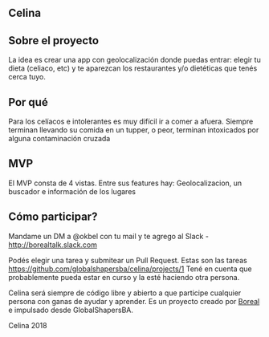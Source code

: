 ## Celina

## Sobre el proyecto
La idea es crear una app con geolocalización donde puedas entrar: elegir tu dieta (celiaco, etc) y te aparezcan los restaurantes y/o dietéticas que tenés cerca tuyo.

## Por qué
Para los celíacos e intolerantes es muy difícil ir a comer a afuera. Siempre terminan llevando su comida en un tupper, o peor, terminan intoxicados por alguna contaminación cruzada

## MVP
El MVP consta de 4 vistas. Entre sus features hay: Geolocalizacion, un buscador e información de los lugares

## Cómo participar?
Mandame un DM a @okbel con tu mail y te agrego al Slack - http://borealtalk.slack.com

Podés elegir una tarea y submitear un Pull Request. Estas son las tareas https://github.com/globalshapersba/celina/projects/1
Tené en cuenta que probablemente pueda estar en curso y la esté haciendo otra persona.


Celina será siempre de código libre y abierto a que participe cualquier persona con ganas de ayudar y aprender.
Es un proyecto creado por [Boreal](http://boreal.sh) e impulsado desde GlobalShapersBA. 

Celina 2018
